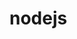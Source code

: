 <!--
 * @Author: YangLiwei
 * @Date: 2022-08-22 09:51:19
 * @LastEditTime: 2022-08-22 09:51:27
 * @LastEditors: YangLiwei
 * @FilePath: \vitepress-starter\docs\back\nodejs\index.md
 * @Description: 
-->
# nodejs